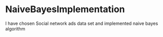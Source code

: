 # NaiveBayesImplementation
I have chosen  Social network ads data set and implemented naive bayes algorithm
